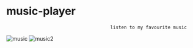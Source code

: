 # music-player
                                          listen to my favourite music
![music](https://github.com/eshanai/music-player/assets/138288820/a65ddb02-a9e8-43ad-8b15-782d7caeeac2)
![music2](https://github.com/eshanai/music-player/assets/138288820/7ba460cb-5c30-4425-9334-07438d85e187)

